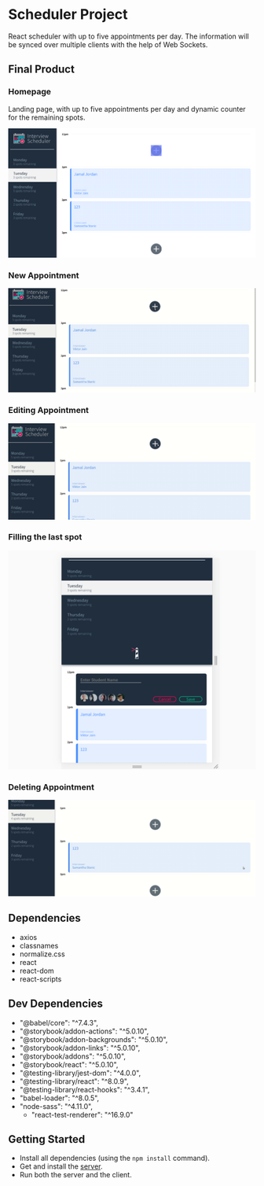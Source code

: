 # Scheduler Project

React scheduler with up to five appointments per day. The information will be synced over multiple clients with the help of Web Sockets.

## Final Product

### Homepage

Landing page, with up to five appointments per day and dynamic counter for the remaining spots.

!["Homepage"](https://github.com/andyzen619/lighthouse-labs-scheduler/blob/master/Images/opening.png)

### New Appointment

!["create new appointment"](https://github.com/andyzen619/lighthouse-labs-scheduler/blob/master/Images/creating.gif)

### Editing Appointment

!["contextual error"](https://github.com/andyzen619/lighthouse-labs-scheduler/blob/master/Images/error.gif)

### Filling the last spot

!["adaptive design"](https://github.com/andyzen619/lighthouse-labs-scheduler/blob/master/Images/mobile.png)

### Deleting Appointment

!["state transitions"](https://github.com/andyzen619/lighthouse-labs-scheduler/blob/master/Images/transition.gif)


## Dependencies

- axios
- classnames
- normalize.css
- react
- react-dom
- react-scripts


## Dev Dependencies

  - "@babel/core": "^7.4.3",
  - "@storybook/addon-actions": "^5.0.10",
  - "@storybook/addon-backgrounds": "^5.0.10",
  - "@storybook/addon-links": "^5.0.10",
  - "@storybook/addons": "^5.0.10",
  - "@storybook/react": "^5.0.10",
  - "@testing-library/jest-dom": "^4.0.0",
  - "@testing-library/react": "^8.0.9",
  - "@testing-library/react-hooks": "^3.4.1",
  - "babel-loader": "^8.0.5",
  - "node-sass": "^4.11.0",
	- "react-test-renderer": "^16.9.0"

## Getting Started

- Install all dependencies (using the `npm install` command).
- Get and install the [server](https://github.com/lighthouse-labs/scheduler-api).
- Run both the server and the client.